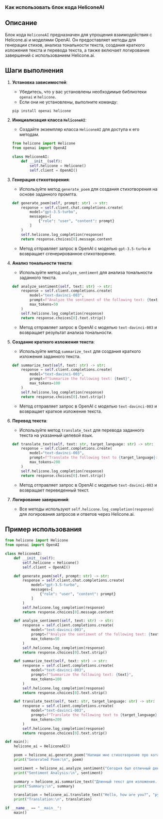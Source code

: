 ### **Как использовать блок кода HeliconeAI**

Описание
-------------------------
Блок кода `HeliconeAI` предназначен для упрощения взаимодействия с Helicone.ai и моделями OpenAI. Он предоставляет методы для генерации стихов, анализа тональности текста, создания краткого изложения текста и перевода текста, а также включает логирование завершений с использованием Helicone.ai.

Шаги выполнения
-------------------------
1.  **Установка зависимостей**:
    - Убедитесь, что у вас установлены необходимые библиотеки `openai` и `helicone`.
    - Если они не установлены, выполните команду:
    ```bash
    pip install openai helicone
    ```

2.  **Инициализация класса `HeliconeAI`**:
    - Создайте экземпляр класса `HeliconeAI` для доступа к его методам.
    ```python
    from helicone import Helicone
    from openai import OpenAI

    class HeliconeAI:
        def __init__(self):
            self.helicone = Helicone()
            self.client = OpenAI()
    ```

3.  **Генерация стихотворения**:
    - Используйте метод `generate_poem` для создания стихотворения на основе заданного промпта.
    ```python
    def generate_poem(self, prompt: str) -> str:
        response = self.client.chat.completions.create(
            model="gpt-3.5-turbo",
            messages=[
                {"role": "user", "content": prompt}
            ]
        )
        self.helicone.log_completion(response)
        return response.choices[0].message.content
    ```
    - Метод отправляет запрос в OpenAI с моделью `gpt-3.5-turbo` и возвращает сгенерированное стихотворение.

4.  **Анализ тональности текста**:
    - Используйте метод `analyze_sentiment` для анализа тональности заданного текста.
    ```python
    def analyze_sentiment(self, text: str) -> str:
        response = self.client.completions.create(
            model="text-davinci-003",
            prompt=f"Analyze the sentiment of the following text: {text}",
            max_tokens=50
        )
        self.helicone.log_completion(response)
        return response.choices[0].text.strip()
    ```
    - Метод отправляет запрос в OpenAI с моделью `text-davinci-003` и возвращает результат анализа тональности.

5.  **Создание краткого изложения текста**:
    - Используйте метод `summarize_text` для создания краткого изложения заданного текста.
    ```python
    def summarize_text(self, text: str) -> str:
        response = self.client.completions.create(
            model="text-davinci-003",
            prompt=f"Summarize the following text: {text}",
            max_tokens=100
        )
        self.helicone.log_completion(response)
        return response.choices[0].text.strip()
    ```
    - Метод отправляет запрос в OpenAI с моделью `text-davinci-003` и возвращает краткое изложение текста.

6.  **Перевод текста**:
    - Используйте метод `translate_text` для перевода заданного текста на указанный целевой язык.
    ```python
    def translate_text(self, text: str, target_language: str) -> str:
        response = self.client.completions.create(
            model="text-davinci-003",
            prompt=f"Translate the following text to {target_language}: {text}",
            max_tokens=200
        )
        self.helicone.log_completion(response)
        return response.choices[0].text.strip()
    ```
    - Метод отправляет запрос в OpenAI с моделью `text-davinci-003` и возвращает переведенный текст.

7.  **Логирование завершений**:
    - Все методы используют `self.helicone.log_completion(response)` для логирования запросов и ответов через Helicone.ai.

Пример использования
-------------------------
```python
from helicone import Helicone
from openai import OpenAI

class HeliconeAI:
    def __init__(self):
        self.helicone = Helicone()
        self.client = OpenAI()

    def generate_poem(self, prompt: str) -> str:
        response = self.client.chat.completions.create(
            model="gpt-3.5-turbo",
            messages=[
                {"role": "user", "content": prompt}
            ]
        )
        self.helicone.log_completion(response)
        return response.choices[0].message.content

    def analyze_sentiment(self, text: str) -> str:
        response = self.client.completions.create(
            model="text-davinci-003",
            prompt=f"Analyze the sentiment of the following text: {text}",
            max_tokens=50
        )
        self.helicone.log_completion(response)
        return response.choices[0].text.strip()

    def summarize_text(self, text: str) -> str:
        response = self.client.completions.create(
            model="text-davinci-003",
            prompt=f"Summarize the following text: {text}",
            max_tokens=100
        )
        self.helicone.log_completion(response)
        return response.choices[0].text.strip()

    def translate_text(self, text: str, target_language: str) -> str:
        response = self.client.completions.create(
            model="text-davinci-003",
            prompt=f"Translate the following text to {target_language}: {text}",
            max_tokens=200
        )
        self.helicone.log_completion(response)
        return response.choices[0].text.strip()

def main():
    helicone_ai = HeliconeAI()

    poem = helicone_ai.generate_poem("Напиши мне стихотворение про кота.")
    print("Generated Poem:\n", poem)

    sentiment = helicone_ai.analyze_sentiment("Сегодня был отличный день!")
    print("Sentiment Analysis:\n", sentiment)

    summary = helicone_ai.summarize_text("Длинный текст для изложения...")
    print("Summary:\n", summary)

    translation = helicone_ai.translate_text("Hello, how are you?", "русский")
    print("Translation:\n", translation)

if __name__ == "__main__":
    main()
```